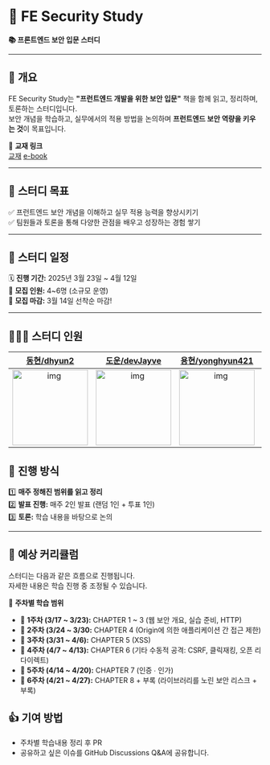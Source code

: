 # 🔐 FE Security Study

**📚 프론트엔드 보안 입문 스터디**

---

## 📝 개요

FE Security Study는 **"프런트엔드 개발을 위한 보안 입문"** 책을 함께 읽고, 정리하며, 토론하는 스터디입니다.  
보안 개념을 학습하고, 실무에서의 적용 방법을 논의하며 **프런트엔드 보안 역량을 키우는 것**이 목표입니다.

🔗 **교재 링크**  
[교재](https://product.kyobobook.co.kr/detail/S000211709203)
[e-book](https://ebook-product.kyobobook.co.kr/dig/epd/ebook/E000006970504)

---

## 🎯 스터디 목표

✅ 프런트엔드 보안 개념을 이해하고 실무 적용 능력을 향상시키기  
✅ 팀원들과 토론을 통해 다양한 관점을 배우고 성장하는 경험 쌓기

---

## 📅 스터디 일정

🗓️ **진행 기간:** 2025년 3월 23일 ~ 4월 12일  
👥 **모집 인원:** 4~6명 (소규모 운영)  
📌 **모집 마감:** 3월 14일 선착순 마감!

---

## 👨‍👩‍👦 스터디 인원

|                                    [동현/dhyun2](https://github.com/dhyun2)                                     |                                    [도운/devJayve](https://github.com/devJayve)                                     |                                    [용현/yonghyun421](https://github.com/yonghyun421)                                     |                                    [성빈/seongbin9786](https://github.com/seongbin9786)                                     |                                    [재호/wogha95](https://github.com/wogha95)                                     |
| :-------------------------------------------------------------------------------------------------------------: | :-----------------------------------------------------------------------------------------------------------------: | :-----------------------------------------------------------------------------------------------------------------------: | :-------------------------------------------------------------------------------------------------------------------------: | :---------------------------------------------------------------------------------------------------------------: |
| [<img src="https://github.com/dhyun2.png" alt="img" height="150px" width="150px" />](https://github.com/dhyun2) | [<img src="https://github.com/devJayve.png" alt="img" height="150px" width="150px" />](https://github.com/devJayve) | [<img src="https://github.com/yonghyun421.png" alt="img" height="150px" width="150px" />](https://github.com/yonghyun421) | [<img src="https://github.com/seongbin9786.png" alt="img" height="150px" width="150px" />](https://github.com/seongbin9786) | [<img src="https://github.com/wogha95.png" alt="img" height="150px" width="150px" />](https://github.com/wogha95) |

## 🔄 진행 방식

1️⃣ **매주 정해진 범위를 읽고 정리**  
2️⃣ **발표 진행:** 매주 2인 발표 (랜덤 1인 + 투표 1인)  
3️⃣ **토론:** 학습 내용을 바탕으로 논의

---

## 📖 예상 커리큘럼

스터디는 다음과 같은 흐름으로 진행됩니다.  
자세한 내용은 학습 진행 중 조정될 수 있습니다.

🔹 **주차별 학습 범위**

- 📌 **1주차 (3/17 ~ 3/23):** CHAPTER 1 ~ 3 (웹 보안 개요, 실습 준비, HTTP)
- 📌 **2주차 (3/24 ~ 3/30:** CHAPTER 4 (Origin에 의한 애플리케이션 간 접근 제한)
- 📌 **3주차 (3/31 ~ 4/6):** CHAPTER 5 (XSS)
- 📌 **4주차 (4/7 ~ 4/13):** CHAPTER 6 (기타 수동적 공격: CSRF, 클릭재킹, 오픈 리다이렉트)
- 📌 **5주차 (4/14 ~ 4/20):** CHAPTER 7 (인증 ∙ 인가)
- 📌 **6주차 (4/21 ~ 4/27):** CHAPTER 8 + 부록 (라이브러리를 노린 보안 리스크 + 부록)

## 👍 기여 방법

- 주차별 학습내용 정리 후 PR
- 공유하고 싶은 이슈를 GitHub Discussions Q&A에 공유합니다.
